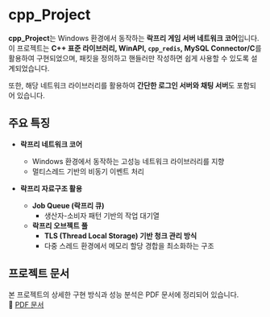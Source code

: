 # cpp\_Project

**cpp\_Project**는 Windows 환경에서 동작하는 **락프리 게임 서버 네트워크 코어**입니다.
이 프로젝트는 **C++ 표준 라이브러리, WinAPI, ****`cpp_redis`****, MySQL Connector/C**를 활용하여 구현되었으며,
패킷을 정의하고 핸들러만 작성하면 쉽게 사용할 수 있도록 설계되었습니다.

또한, 해당 네트워크 라이브러리를 활용하여 **간단한 로그인 서버와 채팅 서버**도 포함되어 있습니다.

## 주요 특징

- **락프리 네트워크 코어**

  - Windows 환경에서 동작하는 고성능 네트워크 라이브러리를 지향
  - 멀티스레드 기반의 비동기 이벤트 처리

- **락프리 자료구조 활용**

  - **Job Queue (락프리 큐)**
    - 생산자-소비자 패턴 기반의 작업 대기열
  - **락프리 오브젝트 풀**
    - **TLS (Thread Local Storage) 기반 청크 관리 방식**
    - 다중 스레드 환경에서 메모리 할당 경합을 최소화하는 구조

## 프로젝트 문서

본 프로젝트의 상세한 구현 방식과 성능 분석은 PDF 문서에 정리되어 있습니다.  
📄 [PDF 문서](./lockfree-gameserver-core-cpp.pdf)